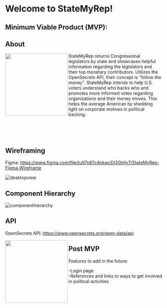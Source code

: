 # Welcome to StateMyRep!

## Minimum Viable Product (MVP):

## About

<img align="left" width="200px" src="https://user-images.githubusercontent.com/78067505/180959156-b639849c-252b-4e03-b021-08b900cf5bb1.png" />

StateMyRep returns Congressional legislators by state and showcases helpful information regarding the legislators and their top monetary contributors. Utilizes the OpenSecrets API, their concept is "follow the money". StateMyRep intends to help U.S. voters understand who backs who and promotes more informed votes regarding organizations and their money moves. This helps the average American by shedding light on corporate motives in political backing.

<br>
<br>
<br>

## Wireframing

Figma: https://www.figma.com/file/tu97n67c4nkwcDj3GhIIy7/StateMyRep-Figma-Wireframe

![desktopview](https://user-images.githubusercontent.com/78067505/180966243-80691d95-213a-48a8-872d-5c3c2d8c0b6f.PNG)

## Component Hierarchy

![componenthierarchy](https://user-images.githubusercontent.com/78067505/180966886-bcf93952-1ebe-45df-8d0a-c703793992cd.PNG)


## API

OpenSecrets API: https://www.opensecrets.org/open-data/api

<img align="left" width="200px" src="https://user-images.githubusercontent.com/78067505/218646067-2096e7b7-ffb9-4e10-b1c3-fcc7a9963338.png" />

## Post MVP
Features to add in the future:

-Login page
<br>
-References and links to ways to get involved in political activities
